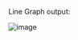 Line Graph output:

![image](https://github.com/reebaseb/Data_Visualisation_Python_Matplotlib/assets/72300589/5ee89b12-4296-4e37-acee-cc9bf85202a4)
